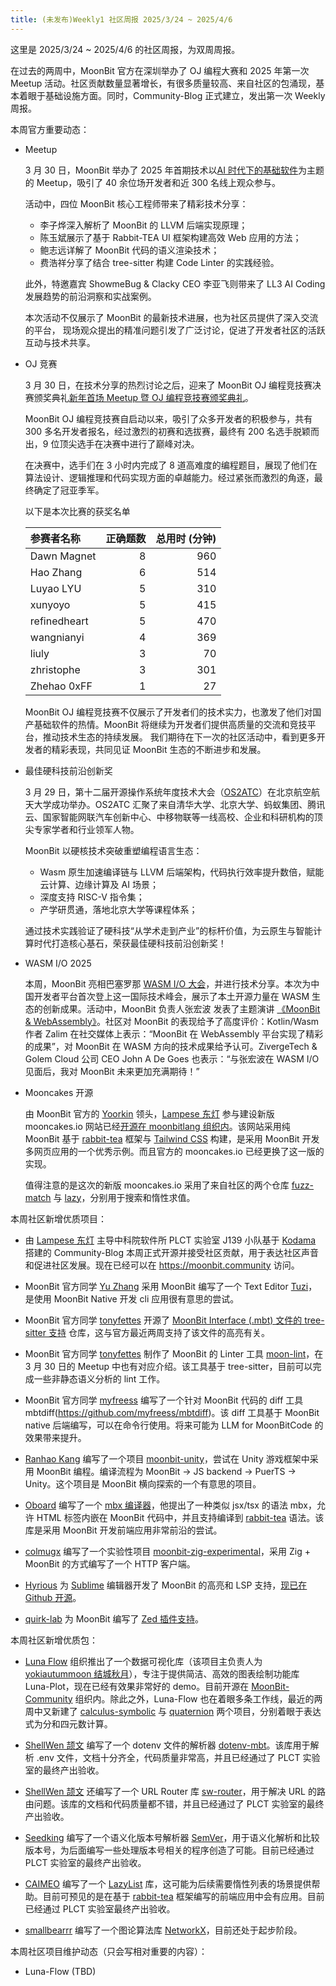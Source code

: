```yaml
---
title: (未发布)Weekly1 社区周报 2025/3/24 ~ 2025/4/6
---
```


这里是 2025/3/24 ~ 2025/4/6 的社区周报，为双周周报。

在过去的两周中，MoonBit 官方在深圳举办了 OJ 编程大赛和 2025 年第一次 Meetup 活动。社区贡献数量显著增长，有很多质量较高、来自社区的包涌现，基本着眼于基础设施方面。同时，Community-Blog 正式建立，发出第一次 Weekly 周报。

本周官方重要动态：

- Meetup

  3 月 30 日，MoonBit 举办了 2025 年首期技术以[AI 时代下的基础软件](https://mp.weixin.qq.com/s/vDvsqxNAUzkijsPg26RIHA)为主题的 Meetup，吸引了 40 余位场开发者和近 300 名线上观众参与。

  活动中，四位 MoonBit 核心工程师带来了精彩技术分享：

  - 李子烨深入解析了 MoonBit 的 LLVM 后端实现原理；
  - 陈玉斌展示了基于 Rabbit-TEA UI 框架构建高效 Web 应用的方法；
  - 鲍志远详解了 MoonBit 代码的语义渲染技术；
  - 费浩祥分享了结合 tree-sitter 构建 Code Linter 的实践经验。

  此外，特邀嘉宾 ShowmeBug & Clacky CEO 李亚飞则带来了 LL3 AI Coding 发展趋势的前沿洞察和实战案例。

  本次活动不仅展示了 MoonBit 的最新技术进展，也为社区员提供了深入交流的平台，
  现场观众提出的精准问题引发了广泛讨论，促进了开发者社区的活跃互动与技术共享。

- OJ 竞赛

    3 月 30 日，在技术分享的热烈讨论之后，迎来了 MoonBit OJ 编程竞技赛决赛颁奖典礼[新年首场 Meetup 暨 OJ 编程竞技赛颁奖典礼](https://mp.weixin.qq.com/s/vDvsqxNAUzkijsPg26RIHA)。

    MoonBit OJ 编程竞技赛自启动以来，吸引了众多开发者的积极参与，共有 300 多名开发者报名，经过激烈的初赛和选拔赛，最终有 200 名选手脱颖而出，9 位顶尖选手在决赛中进行了巅峰对决。

    在决赛中，选手们在 3 小时内完成了 8 道高难度的编程题目，展现了他们在算法设计、逻辑推理和代码实现方面的卓越能力。经过紧张而激烈的角逐，最终确定了冠亚季军。

    以下是本次比赛的获奖名单

    | 参赛者名称       |   正确题数 |   总用时 (分钟) |
    |:-----------------|-----------:|----------------:|
    | Dawn Magnet      |          8 |             960 |
    | Hao Zhang        |          6 |             514 |
    | Luyao LYU        |          5 |             310 |
    | xunyoyo          |          5 |             415 |
    | refinedheart     |          5 |             470 |
    | wangnianyi       |          4 |             369 |
    | liuly            |          3 |              70 |
    | zhristophe       |          3 |             301 |
    | Zhehao 0xFF      |          1 |              27 |

    MoonBit OJ 编程竞技赛不仅展示了开发者们的技术实力，也激发了他们对国产基础软件的热情。MoonBit 将继续为开发者们提供高质量的交流和竞技平台，推动技术生态的持续发展。
    我们期待在下一次的社区活动中，看到更多开发者的精彩表现，共同见证 MoonBit 生态的不断进步和发展。

- 最佳硬科技前沿创新奖
  
  3 月 29 日，第十二届开源操作系统年度技术大会（[OS2ATC](https://mp.weixin.qq.com/s/jo3EnoUAXkvkU6XKG1IFwA)）在北京航空航天大学成功举办。OS2ATC 汇聚了来自清华大学、北京大学、蚂蚁集团、腾讯云、国家智能网联汽车创新中心、中移物联等一线高校、企业和科研机构的顶尖专家学者和行业领军人物。

  MoonBit 以硬核技术突破重塑编程语言生态：
  - Wasm 原生加速编译链与 LLVM 后端架构，代码执行效率提升数倍，赋能云计算、边缘计算及 AI 场景；
  - 深度支持 RISC-V 指令集；
  - 产学研贯通，落地北京大学等课程体系；
  
  通过技术实践验证了硬科技“从学术走到产业”的标杆价值，为云原生与智能计算时代打造核心基石，荣获最佳硬科技前沿创新奖！

- WASM I/O 2025
  
  本周，MoonBit 亮相巴塞罗那 [WASM I/O 大会](https://wasm.io)，并进行技术分享。本次为中国开发者平台首次登上这一国际技术峰会，展示了本土开源力量在 WASM 生态的创新成果。活动中，MoonBit 负责人张宏波 发表了主题演讲 [《MoonBit & WebAssembly》](https://2025.wasm.io/sessions/moonbit-and-webassembly-unlocking-the-true-efficiency-of-wasm)。社区对 MoonBit 的表现给予了高度评价：Kotlin/Wasm 作者 Zalim 在社交媒体上表示：“MoonBit 在 WebAssembly 平台实现了精彩的成果”，对 MoonBit 在 WASM 方向的技术成果给予认可。ZivergeTech & Golem Cloud 公司 CEO John A De Goes 也表示：“与张宏波在 WASM I/O 见面后，我对 MoonBit 未来更加充满期待！”

- Mooncakes 开源

  由 MoonBit 官方的 [Yoorkin](https://github.com/Yoorkin) 领头，[Lampese 东灯](https://github.com/Lampese) 参与建设新版 mooncakes.io 网站已经[开源在 moonbitlang 组织内](https://github.com/moonbitlang/mooncakes.io)。该网站采用纯 MoonBit 基于 [rabbit-tea](https://github.com/Yoorkin/rabbit-tea) 框架与 [Tailwind CSS](https://tailwindcss.com) 构建，是采用 MoonBit 开发多网页应用的一个优秀示例。而且官方的 mooncakes.io 已经更换了这一版的实现。

  值得注意的是这次的新版 mooncakes.io 采用了来自社区的两个仓库 [fuzz-match](https://github.com/moonbit-community/fuzzy_match) 与 [lazy](https://github.com/CAIMEOX/lazy/blob/main/src/lazy.mbt)，分别用于搜索和惰性求值。

本周社区新增优质项目：

- 由 [Lampese 东灯](https://github.com/Lampese) 主导中科院软件所 PLCT 实验室 J139 小队基于 [Kodama](https://github.com/kokic/kodama) 搭建的 Community-Blog 本周正式开源并接受社区贡献，用于表达社区声音和促进社区发展。现在已经可以在 https://moonbit.community 访问。

- MoonBit 官方同学 [Yu Zhang](https://github.com/Yu-zh) 采用 MoonBit 编写了一个 Text Editor [Tuzi](https://github.com/Yu-zh/Tuzi)，是使用 MoonBit Native 开发 cli 应用很有意思的尝试。

- MoonBit 官方同学 [tonyfettes](https://github.com/tonyfettes) 开源了 [MoonBit Interface (.mbt) 文件的 tree-sitter 支持](https://github.com/tonyfettes/tree-sitter-mbti) 仓库，这与官方最近两周支持了该文件的高亮有关。

- MoonBit 官方同学 [tonyfettes](https://github.com/tonyfettes) 制作了 MoonBit 的 Linter 工具 [moon-lint](https://github.com/tonyfettes/moon-lint)，在 3 月 30 日的 Meetup 中也有对应介绍。该工具基于 tree-sitter，目前可以完成一些非静态语义分析的 lint 工作。

- MoonBit 官方同学 [myfreess](https://github.com/myfreess) 编写了一个针对 MoonBit 代码的 diff 工具 mbtdiff(https://github.com/myfreess/mbtdiff)。该 diff 工具基于 MoonBit native 后端编写，可以在命令行使用。将来可能为 LLM for MoonBitCode 的效果带来提升。

- [Ranhao Kang](https://github.com/RanhaoKang) 编写了一个项目 [moonbit-unity](https://github.com/RanhaoKang/moonbit-unity)，尝试在 Unity 游戏框架中采用 MoonBit 编程。编译流程为 MoonBit -> JS backend -> PuerTS -> Unity。这个项目是 MoonBit 横向探索的一个有意思的项目。

- [Oboard](https://github.com/oboard) 编写了一个 [mbx 编译器](https://github.com/oboard/mbx-compiler)，他提出了一种类似 jsx/tsx 的语法 mbx，允许 HTML 标签内嵌在 MoonBit 代码中，并且支持编译到 [rabbit-tea](https://github.com/Yoorkin/rabbit-tea) 语法。该库是采用 MoonBit 开发前端应用非常前沿的尝试。

- [colmugx](https://github.com/colmugx) 编写了一个实验性项目 [moonbit-zig-experimental](https://github.com/colmugx/moonbit-zig-experimental)，采用 Zig + MoonBit 的方式编写了一个 HTTP 客户端。

- [Hyrious](https://github.com/hyrious) 为 [Sublime](https://www.sublimetext.com) 编辑器开发了 MoonBit 的高亮和 LSP 支持，[现已在 Github 开源](https://github.com/hyrious/moonbit-syntax-highlight/)。

- [quirk-lab](https://github.com/quirk-lab) 为 MoonBit 编写了 [Zed 插件支持](https://github.com/quirk-lab/zed-moonbit)。

本周社区新增优质包：

- [Luna Flow](https://github.com/luna-flow) 组织推出了一个数据可视化库（该项目主负责人为 [yokiautummoon 结城秋月](https://github.com/yokiautummoon)），专注于提供简洁、高效的图表绘制功能库 Luna-Plot，现在已经有效果非常好的 demo。目前开源在 [MoonBit-Community](https://github.com/moonbit-community/luna-plot) 组织内。除此之外，Luna-Flow 也在着眼多条工作线，最近的两周中又新建了 [calculus-symbolic](https://github.com/Luna-Flow/calculus-symbolic) 与 [quaternion](https://github.com/luna-flow/quaternion) 两个项目，分别着眼于表达式为分和四元数计算。

- [ShellWen 颉文](https://github.com/ShellWen) 编写了一个 dotenv 文件的解析器 [dotenv-mbt](https://github.com/moonbit-community/dotenv-mbt)。该库用于解析 .env 文件，文档十分齐全，代码质量非常高，并且已经通过了 PLCT 实验室的最终产出验收。

- [ShellWen 颉文](https://github.com/ShellWen) 还编写了一个 URL Router 库 [sw-router](https://github.com/moonbit-community/sw-router)，用于解决 URL 的路由问题。该库的文档和代码质量都不错，并且已经通过了 PLCT 实验室的最终产出验收。

- [Seedking](https://github.com/Seedking) 编写了一个语义化版本号解析器 [SemVer](https://github.com/Seedking/SemVer)，用于语义化解析和比较版本号，为后面编写一些处理版本号相关的程序创造了可能。目前已经通过 PLCT 实验室的最终产出验收。

- [CAIMEO](https://github.com/CAIMEOX) 编写了一个 [LazyList](https://github.com/CAIMEOX/lazy-list) 库，这可能为后续需要惰性列表的场景提供帮助。目前可预见的是在基于 [rabbit-tea](https://github.com/Yoorkin/rabbit-tea) 框架编写的前端应用中会有应用。目前已经通过 PLCT 实验室最终产出验收。

- [smallbearrr](https://github.com/smallbearrr) 编写了一个图论算法库 [NetworkX](https://github.com/moonbit-community/NetworkX)，目前还处于起步阶段。

本周社区项目维护动态（只会写相对重要的内容）：

- Luna-Flow (TBD)
